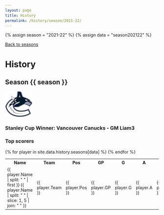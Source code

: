 ```yaml
---
layout: page
title: History
permalink: /history/season/2021-22/
---
```


{% assign season = "2021-22" %}
{% assign data = "season202122" %}

<a href="/history/" class="back">Back to seasons</a>

# History

## Season {{ season }}

<img src="/assets/img/logos/vancouver.png"/>

### Stanley Cup Winner: Vancouver Canucks - GM Liam3

### Top scorers

<table>
  <tr data-sort-method="none">
    <th>Name</th>
    <th>Team</th>
    <th>Pos</th>
    <th>GP</th>
    <th>G</th>
    <th>A</th>
    <th>P</th>
    <th>+/-</th>
    <th>PIM</th>
    <th>PPg</th>
    <th>PPa</th>
    <th>PPp</th>
    <th>SHg</th>
    <th>SHa</th>
    <th>SHp</th>
    <th>GWG</th>
    <th>GT</th>
    <th>FG</th>
    <th>EN</th>
    <th>SOG</th>
    <th>Sh</th>
    <th>AvR</th>
  </tr>
  {% for player in site.data.history.seasons[data] %}
  <tr>
    <td>
      <span>{{ player.Name | split: " " | first }}</span>
      <span>{{ player.Name | split: " " | slice: 1, 5 | join: " " }}</span>
    </td>
    <td>{{ player.Team }}</td>
    <td>{{ player.Pos }}</td>
    <td>{{ player.GP }}</td>
    <td>{{ player.G }}</td>
    <td>{{ player.A }}</td>
    <td>{{ player.P }}</td>
    <td>{{ player.PlusMinus }}</td>
    <td>{{ player.PIM }}</td>
    <td>{{ player.PPg }}</td>
    <td>{{ player.PPa }}</td>
    <td>{{ player.PPp }}</td>
    <td>{{ player.SHg }}</td>
    <td>{{ player.SHa }}</td>
    <td>{{ player.SHp }}</td>
    <td>{{ player.GWG }}</td>
    <td>{{ player.GT }}</td>
    <td>{{ player.FG }}</td>
    <td>{{ player.EN }}</td>
    <td>{{ player.SOG }}</td>
    <td>{{ player.Sh }}</td>
    <td>{{ player.AvR }}</td>
  </tr>
  {% endfor %}
</table>